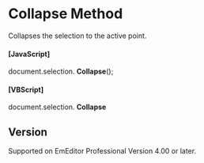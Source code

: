 # Collapse Method

Collapses the selection to the active point.

#### \[JavaScript\]

document.selection. **Collapse**();

#### \[VBScript\]

document.selection. **Collapse**

## Version

Supported on EmEditor Professional Version 4.00 or later.